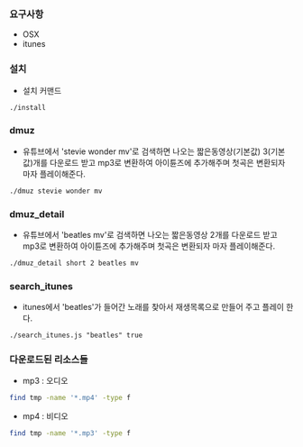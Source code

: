 ### 요구사항
* OSX
* itunes

### 설치
* 설치 커맨드
```bash
./install
```

### dmuz
* 유튜브에서 'stevie wonder mv'로 검색하면 나오는 짧은동영상(기본값) 3(기본값)개를 다운로드 받고 mp3로 변환하여 아이튠즈에 추가해주며 첫곡은 변환되자 마자 플레이해준다.

```bash
./dmuz stevie wonder mv
```

### dmuz_detail
* 유튜브에서 'beatles mv'로 검색하면 나오는 짧은동영상 2개를 다운로드 받고 mp3로 변환하여 아이튠즈에 추가해주며 첫곡은 변환되자 마자 플레이해준다.
```bash 
./dmuz_detail short 2 beatles mv
```

### search_itunes
* itunes에서 'beatles'가 들어간 노래를 찾아서 재생목록으로 만들어 주고 플레이 한다.
```
./search_itunes.js "beatles" true
```

### 다운로드된 리소스들
* mp3 : 오디오

```bash
find tmp -name '*.mp4' -type f
```
* mp4 : 비디오

```bash
find tmp -name '*.mp3' -type f
```
